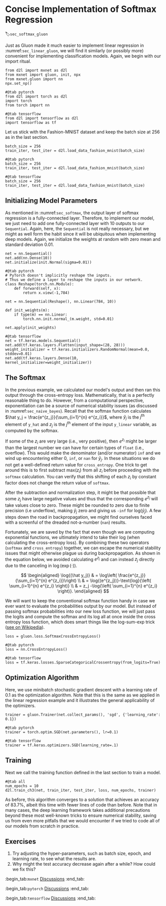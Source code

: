 # Concise Implementation of Softmax Regression
:label:`sec_softmax_gluon`

Just as Gluon made it much easier
to implement linear regression in :numref:`sec_linear_gluon`,
we will find it similarly (or possibly more)
convenient for implementing classification models.
Again, we begin with our import ritual.

```{.python .input}
from d2l import mxnet as d2l
from mxnet import gluon, init, npx
from mxnet.gluon import nn
npx.set_np()
```

```{.python .input}
#@tab pytorch
from d2l import torch as d2l
import torch
from torch import nn
```

```{.python .input}
#@tab tensorflow
from d2l import tensorflow as d2l
import tensorflow as tf
```

Let us stick with the Fashion-MNIST dataset
and keep the batch size at $256$ as in the last section.

```{.python .input}
batch_size = 256
train_iter, test_iter = d2l.load_data_fashion_mnist(batch_size)
```

```{.python .input}
#@tab pytorch
batch_size = 256
train_iter, test_iter = d2l.load_data_fashion_mnist(batch_size)
```

```{.python .input}
#@tab tensorflow
batch_size = 256
train_iter, test_iter = d2l.load_data_fashion_mnist(batch_size)
```

## Initializing Model Parameters

As mentioned in :numref:`sec_softmax`,
the output layer of softmax regression
is a fully-connected layer.
Therefore, to implement our model,
we just need to add one fully-connected layer
with 10 outputs to our `Sequential`.
Again, here, the `Sequential` is not really necessary,
but we might as well form the habit since it will be ubiquitous
when implementing deep models.
Again, we initialize the weights at random
with zero mean and standard deviation $0.01$.

```{.python .input}
net = nn.Sequential()
net.add(nn.Dense(10))
net.initialize(init.Normal(sigma=0.01))
```

```{.python .input}
#@tab pytorch
# PyTorch doesn't implicitly reshape the inputs.
# Thus we define a layer to reshape the inputs in our network.
class Reshape(torch.nn.Module):
    def forward(self, x):
        return x.view(-1,784)

net = nn.Sequential(Reshape(), nn.Linear(784, 10))

def init_weights(m):
    if type(m) == nn.Linear:
        torch.nn.init.normal_(m.weight, std=0.01)

net.apply(init_weights)
```

```{.python .input}
#@tab tensorflow
net = tf.keras.models.Sequential()
net.add(tf.keras.layers.Flatten(input_shape=(28, 28)))
weight_initializer = tf.keras.initializers.RandomNormal(mean=0.0, stddev=0.01)
net.add(tf.keras.layers.Dense(10, kernel_initializer=weight_initializer))
```

## The Softmax

In the previous example, we calculated our model's output
and then ran this output through the cross-entropy loss.
Mathematically, that is a perfectly reasonable thing to do.
However, from a computational perspective,
exponentiation can be a source of numerical stability issues
(as discussed  in :numref:`sec_naive_bayes`).
Recall that the softmax function calculates
$\hat y_j = \frac{e^{z_j}}{\sum_{i=1}^{n} e^{z_i}}$,
where $\hat y_j$ is the $j^\mathrm{th}$ element of ``y_hat``
and $z_j$ is the $j^\mathrm{th}$ element of the input
``y_linear`` variable, as computed by the softmax.

If some of the $z_i$ are very large (i.e., very positive),
then $e^{z_i}$ might be larger than the largest number
we can have for certain types of ``float`` (i.e., overflow).
This would make the denominator (and/or numerator) ``inf``
and we wind up encountering either $0$, ``inf``, or ``nan`` for $\hat y_j$.
In these situations we do not get a well-defined
return value for ``cross_entropy``.
One trick to get around this is to first subtract $\text{max}(z_i)$
from all $z_i$ before proceeding with the ``softmax`` calculation.
You can verify that this shifting of each $z_i$ by constant factor
does not change the return value of ``softmax``.

After the subtraction and normalization step,
it might be that possible that some $z_j$ have large negative values
and thus that the corresponding $e^{z_j}$ will take values close to zero.
These might be rounded to zero due to finite precision (i.e underflow),
making $\hat y_j$ zero and giving us ``-inf`` for $\text{log}(\hat y_j)$.
A few steps down the road in backpropagation,
we might find ourselves faced with a screenful
of the dreaded not-a-number (``nan``) results.

Fortunately, we are saved by the fact that
even though we are computing exponential functions,
we ultimately intend to take their log
(when calculating the cross-entropy loss).
By combining these two operators
(``softmax`` and ``cross_entropy``) together,
we can escape the numerical stability issues
that might otherwise plague us during backpropagation.
As shown in the equation below, we avoided calculating $e^{z_j}$
and can instead $z_j$ directly due to the canceling in $\log(\exp(\cdot))$.

$$
\begin{aligned}
\log{(\hat y_j)} & = \log\left( \frac{e^{z_j}}{\sum_{i=1}^{n} e^{z_i}}\right) \\
& = \log{(e^{z_j})}-\text{log}{\left( \sum_{i=1}^{n} e^{z_i} \right)} \\
& = z_j -\log{\left( \sum_{i=1}^{n} e^{z_i} \right)}.
\end{aligned}
$$

We will want to keep the conventional softmax function handy
in case we ever want to evaluate the probabilities output by our model.
But instead of passing softmax probabilities into our new loss function,
we will just pass the logits and compute the softmax and its log
all at once inside the cross entropy loss function,
which does smart things like the log-sum-exp trick ([see on Wikipedia](https://en.wikipedia.org/wiki/LogSumExp)).

```{.python .input}
loss = gluon.loss.SoftmaxCrossEntropyLoss()
```

```{.python .input}
#@tab pytorch
loss = nn.CrossEntropyLoss()
```

```{.python .input}
#@tab tensorflow
loss = tf.keras.losses.SparseCategoricalCrossentropy(from_logits=True)
```

## Optimization Algorithm

Here, we use minibatch stochastic gradient descent
with a learning rate of $0.1$ as the optimization algorithm.
Note that this is the same as we applied in the linear regression example
and it illustrates the general applicability of the optimizers.

```{.python .input}
trainer = gluon.Trainer(net.collect_params(), 'sgd', {'learning_rate': 0.1})
```

```{.python .input}
#@tab pytorch
trainer = torch.optim.SGD(net.parameters(), lr=0.1)
```

```{.python .input}
#@tab tensorflow
trainer = tf.keras.optimizers.SGD(learning_rate=.1)
```

## Training

Next we call the training function defined in the last section to train a model.

```{.python .input}
#@tab all
num_epochs = 10
d2l.train_ch3(net, train_iter, test_iter, loss, num_epochs, trainer)
```

As before, this algorithm converges to a solution
that achieves an accuracy of 83.7%,
albeit this time with fewer lines of code than before.
Note that in many cases, the deep learning framework takes additional precautions
beyond these most well-known tricks to ensure numerical stability,
saving us from even more pitfalls that we would encounter
if we tried to code all of our models from scratch in practice.

## Exercises

1. Try adjusting the hyper-parameters, such as batch size, epoch, and learning rate, to see what the results are.
1. Why might the test accuracy decrease again after a while? How could we fix this?

:begin_tab:`mxnet`
[Discussions](https://discuss.d2l.ai/t/52)
:end_tab:

:begin_tab:`pytorch`
[Discussions](https://discuss.d2l.ai/t/53)
:end_tab:

:begin_tab:`tensorflow`
[Discussions](https://discuss.d2l.ai/t/260)
:end_tab:

